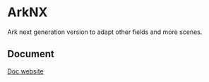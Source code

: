 # ArkNX

Ark next generation version to adapt other fields and more scenes.


## Document

[Doc website](https://docs.quadhex.io/ArkNX)